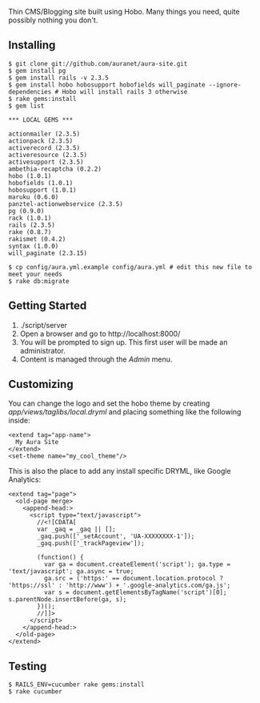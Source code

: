 Thin CMS/Blogging site built using Hobo.  Many things you need, quite possibly nothing you don't.

Installing
----------

    $ git clone git://github.com/auranet/aura-site.git
    $ gem install pg
    $ gem install rails -v 2.3.5
    $ gem install hobo hobosupport hobofields will_paginate --ignore-dependencies # Hobo will install rails 3 otherwise
    $ rake gems:install
    $ gem list

    *** LOCAL GEMS ***

    actionmailer (2.3.5)
    actionpack (2.3.5)
    activerecord (2.3.5)
    activeresource (2.3.5)
    activesupport (2.3.5)
    ambethia-recaptcha (0.2.2)
    hobo (1.0.1)
    hobofields (1.0.1)
    hobosupport (1.0.1)
    maruku (0.6.0)
    panztel-actionwebservice (2.3.5)
    pg (0.9.0)
    rack (1.0.1)
    rails (2.3.5)
    rake (0.8.7)
    rakismet (0.4.2)
    syntax (1.0.0)
    will_paginate (2.3.15)

    $ cp config/aura.yml.example config/aura.yml # edit this new file to meet your needs
    $ rake db:migrate

Getting Started
---------------

1. ./script/server
2. Open a browser and go to http://localhost:8000/
3. You will be prompted to sign up.  This first user will be made an administrator.
4. Content is managed through the *Admin* menu.

Customizing
-----------

You can change the logo and set the hobo theme by creating
*app/views/taglibs/local.dryml* and placing something like the following
inside:

    <extend tag="app-name">
      My Aura Site
    </extend>
    <set-theme name="my_cool_theme"/>

This is also the place to add any install specific DRYML, like Google Analytics:

    <extend tag="page">
      <old-page merge>
        <append-head:>
          <script type="text/javascript">
            //<![CDATA[
            var _gaq = _gaq || [];
            _gaq.push(['_setAccount', 'UA-XXXXXXXX-1']);
            _gaq.push(['_trackPageview']);

            (function() {
              var ga = document.createElement('script'); ga.type = 'text/javascript'; ga.async = true;
              ga.src = ('https:' == document.location.protocol ? 'https://ssl' : 'http://www') + '.google-analytics.com/ga.js';
              var s = document.getElementsByTagName('script')[0]; s.parentNode.insertBefore(ga, s);
            })();
            //]]>
          </script>
        </append-head:>
      </old-page>
    </extend>

Testing
-------

    $ RAILS_ENV=cucumber rake gems:install
    $ rake cucumber
